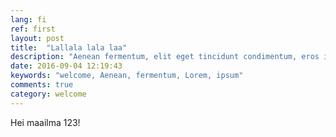```yaml
---
lang: fi
ref: first
layout: post
title:  "Lallala lala laa"
description: "Aenean fermentum, elit eget tincidunt condimentum, eros ipsum rutrum orci, sagittis tempus lacus enim ac dui."
date: 2016-09-04 12:19:43
keywords: "welcome, Aenean, fermentum, Lorem, ipsum"
comments: true
category: welcome
---
```


Hei maailma 123!
